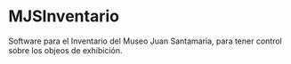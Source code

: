 # MJSInventario
Software para el Inventario del Museo Juan Santamaria, para tener control sobre los objeos de exhibición.
